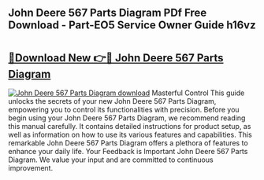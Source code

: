 ## John Deere 567 Parts Diagram PDf Free Download - Part-EO5 Service Owner Guide h16vz

# <h2><a href="http://dfmbs2i.blite.top/?on=John+Deere+567+Parts+Diagram">🔗Download New 👉🔴 John Deere 567 Parts Diagram</a></h2>

[![John Deere 567 Parts Diagram download](https://i.imgur.com/lujVjoI.png)](http://dfmbs2i.blite.top/?on=John+Deere+567+Parts+Diagram)
Masterful Control This guide unlocks the secrets of your new John Deere 567 Parts Diagram, empowering you to control its functionalities with precision. Before you begin using your John Deere 567 Parts Diagram, we recommend reading this manual carefully. It contains detailed instructions for product setup, as well as information on how to use its various features and capabilities. This remarkable John Deere 567 Parts Diagram offers a plethora of features to enhance your daily life. Your Feedback is Important John Deere 567 Parts Diagram. We value your input and are committed to continuous improvement.
